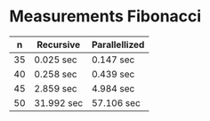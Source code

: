 # Measurements Fibonacci

| n  | Recursive  | Parallellized |
|----|------------|---------------|
| 35 | 0.025 sec  | 0.147 sec     |
| 40 | 0.258 sec  | 0.439 sec     |
| 45 | 2.859 sec  | 4.984 sec     |
| 50 | 31.992 sec | 57.106 sec    |